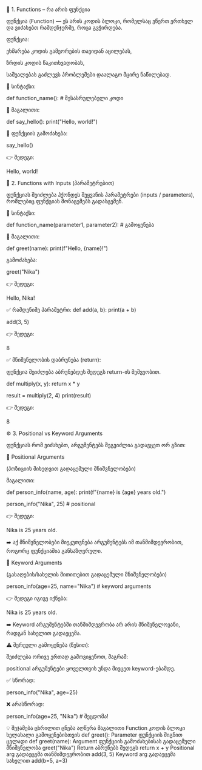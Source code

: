 🧩 1. Functions – რა არის ფუნქცია

ფუნქცია (Function) — ეს არის კოდის ბლოკი, რომელსაც ვწერთ ერთხელ და ვიძახებთ რამდენჯერმე, როცა გვჭირდება.

ფუნქცია:

ეხმარება კოდის გამეორების თავიდან აცილებას,

ზრდის კოდის წაკითხვადობას,

საშუალებას გაძლევს პრობლემები დაალაგო მცირე ნაწილებად.

📘 სინტაქსი:

def function_name():
    # შესასრულებელი კოდი


📗 მაგალითი:

def say_hello():
    print("Hello, world!")


📙 ფუნქციის გამოძახება:

say_hello()


👉 შედეგი:

Hello, world!

🧠 2. Functions with Inputs (პარამეტრებით)

ფუნქციას შეიძლება ჰქონდეს შეყვანის პარამეტრები (inputs / parameters), რომლებიც ფუნქციას მონაცემებს გადასცემენ.

📘 სინტაქსი:

def function_name(parameter1, parameter2):
    # გამოყენება


📗 მაგალითი:

def greet(name):
    print(f"Hello, {name}!")


გამოძახება:

greet("Nika")


👉 შედეგი:

Hello, Nika!

✅ რამდენიმე პარამეტრი:
def add(a, b):
    print(a + b)

add(3, 5)


👉 შედეგი:

8

✅ მნიშვნელობის დაბრუნება (return):

ფუნქცია შეიძლება აბრუნებდეს შედეგს return-ის მეშვეობით.

def multiply(x, y):
    return x * y

result = multiply(2, 4)
print(result)


👉 შედეგი:

8

⚙️ 3. Positional vs Keyword Arguments

ფუნქციას რომ ვიძახებთ, არგუმენტებს შეგვიძლია გადავცეთ ორ გზით:

🔹 Positional Arguments

(პოზიციის მიხედვით გადაცემული მნიშვნელობები)

მაგალითი:

def person_info(name, age):
    print(f"{name} is {age} years old.")

person_info("Nika", 25)   # positional


👉 შედეგი:

Nika is 25 years old.


➡️ აქ მნიშვნელობები მიეკუთვნება არგუმენტებს იმ თანმიმდევრობით, როგორც ფუნქციაშია განსაზღვრული.

🔸 Keyword Arguments

(გასაღების/სახელის მითითებით გადაცემული მნიშვნელობები)

person_info(age=25, name="Nika")  # keyword arguments


👉 შედეგი იგივე იქნება:

Nika is 25 years old.


➡️ Keyword არგუმენტებში თანმიმდევრობა არ არის მნიშვნელოვანი, რადგან სახელით გადაეცემა.

⚠️ შერეული გამოყენება (წესით):

შეიძლება ორივე ერთად გამოვიყენოთ, მაგრამ:

positional არგუმენტები ყოველთვის უნდა მივცეთ keyword-ებამდე.

✅ სწორად:

person_info("Nika", age=25)


❌ არასწორად:

person_info(age=25, "Nika")  # შეცდომა!

💡 შეჯამება ცხრილით
ცნება	აღწერა	მაგალითი
Function	კოდის ბლოკი ხელახალი გამოყენებისთვის	def greet():
Parameter	ფუნქციის შიგნით ცვლადი	def greet(name):
Argument	ფუნქციის გამოძახებისას გადაცემული მნიშვნელობა	greet("Nika")
Return	აბრუნებს შედეგს	return x + y
Positional arg	გადაეცემა თანმიმდევრობით	add(3, 5)
Keyword arg	გადაეცემა სახელით	add(b=5, a=3)